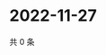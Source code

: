 # 2022-11-27

共 0 条

<!-- BEGIN WEIBO -->
<!-- 最后更新时间 Sun Nov 27 2022 16:00:35 GMT+0800 (China Standard Time) -->

<!-- END WEIBO -->
